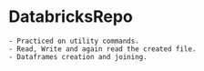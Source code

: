 # DatabricksRepo

    - Practiced on utility commands.
    - Read, Write and again read the created file.
    - Dataframes creation and joining.

